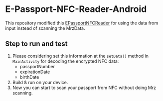 # E-Passport-NFC-Reader-Android

This repository modified this [EPassportNFCReader](https://github.com/alimertozdemir/EPassportNFCReader) for using the data from input instead of scanning the MrzData.

## Step to run and test

1. Please considering set this information at the `setData()` method in `MainActivity` for decoding the encrypted NFC data:
   - passportNumber
   - expirationDate
   - birthDate
2. Build & run on your device.
3. Now you can start to scan your passport from NFC without doing Mrz scanning.
